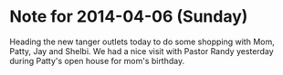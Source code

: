 # Note for 2014-04-06 (Sunday)

Heading the new tanger outlets today to do some shopping with Mom, Patty, Jay and Shelbi. We had a nice visit with Pastor Randy yesterday during Patty's open house for mom's birthday.
